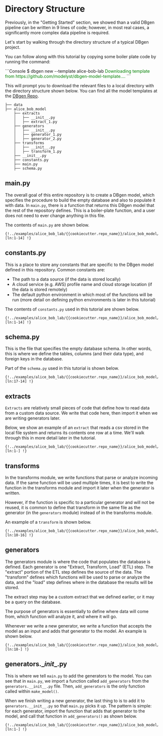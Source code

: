 <!--
   Copyright 2021 Modelyst LLC

   Licensed under the Apache License, Version 2.0 (the "License");
   you may not use this file except in compliance with the License.
   You may obtain a copy of the License at

       http://www.apache.org/licenses/LICENSE-2.0

   Unless required by applicable law or agreed to in writing, software
   distributed under the License is distributed on an "AS IS" BASIS,
   WITHOUT WARRANTIES OR CONDITIONS OF ANY KIND, either express or implied.
   See the License for the specific language governing permissions and
   limitations under the License.
 -->

# Directory Structure

Previously, in the "Getting Started" section, we showed than a valid DBgen pipeline can be written in 9 lines of code; however, in most real cases, a significantly more complex data pipeline is required.

Let's start by walking through the directory structure of a typical DBgen project.

You can follow along with this tutorial by copying some boiler plate code by running the command:
<div class='termy'>
```Console
$ dbgen new --template alice-bob-lab
<span style='color: green;'>Downloading template from https://github.com/modelyst/dbgen-model-template....</span>
```
</div>

This will prompt you to download the relevant files to a local directory with the directory structure shown below. You can find all the model templates at the <a href="https://github.com/modelyst/dbgen/tree/master/examples">DBgen Repo</a>.


```
├── data
├── alice_bob_model
    ├── extracts
    │   ├── __init__.py
    │   ├── extract_1.py
    ├── generators
    │   ├── __init__.py
    │   ├── generator_1.py
    │   ├── generator_2.py
    ├── transforms
    │   ├── __init__.py
    │   ├── transform_1.py
    ├── __init__.py
    ├── constants.py
    ├── main.py
    ├── schema.py
```

## main.py

The overall goal of this entire repository is to create a DBgen model, which specifies the procedure to build the empty database and also to populate it with data. In `main.py`, there is a function that returns this DBgen model that the rest of the repository defines. This is a boiler-plate function, and a user does not need to ever change anything in this file.

The contents of `main.py` are shown below.


```python3 hl_lines="6-9"
{!../examples/alice_bob_lab/{{cookiecutter.repo_name}}/alice_bob_model/main.py [ln:1-14] !}
```

## constants.py

This is a place to store any constants that are specific to the DBgen model defined in this repository. Common constants are:

- The path to a data source (if the data is stored locally)
- A cloud service (e.g. AWS) profile name and cloud storage location (if the data is stored remotely)
- The default python environment in which most of the functions will be run (more detail on defining python environments is later in this tutorial)

The contents of `constants.py` used in this tutorial are shown below.

```python3
{!../examples/alice_bob_lab/{{cookiecutter.repo_name}}/alice_bob_model/constants.py [ln:1-14] !}
```

## schema.py

This is the file that specifies the empty database schema. In other words, this is where we define the tables, columns (and their data type), and foreign keys in the database.

Part of the `schema.py` used in this tutorial is shown below.

```python3
{!../examples/alice_bob_lab/{{cookiecutter.repo_name}}/alice_bob_model/schema.py [ln:17-14] !}
```

## extracts

`Extracts` are relatively small pieces of code that define how to read data from a custom data source. We write that code here, then import it when we are writing generators later.

Below, we show an example of an `extract` that reads a csv stored in the local file system and returns its contents one row at a time. We'll walk through this in more detail later in the tutorial.

```python3
{!../examples/alice_bob_lab/{{cookiecutter.repo_name}}/alice_bob_model/extracts/csv_extract.py [ln:1-] !}
```

## transforms

In the transforms module, we write functions that parse or analyze incoming data. If the same function will be used multiple times, it is best to write the function in the transforms module and import it later when the generator is written.

However, if the function is specific to a particular generator and will not be reused, it is common to define that transform in the same file as the generator (in the `generators` module) instead of in the transforms module.

An example of a `transform` is shown below.

```python3
{!../examples/alice_bob_lab/{{cookiecutter.repo_name}}/alice_bob_model/generators/read_csv.py [ln:10-16] !}
```

## generators

The generators module is where the code that populates the database is defined. Each generator is one "Extract, Transform, Load" (ETL) step. The "extract" portion of the ETL step defines the source of the data. The "transform" defines which functions will be used to parse or analyze the data, and the "load" step defines where in the database the results will be stored.

The extract step may be a custom extract that we defined earlier, or it may be a query on the database.

The purpose of generators is essentially to define where data will come from, which function will analyze it, and where it will go.

Whenever we write a new generator, we write a function that accepts the model as an input and adds that generator to the model. An example is shown below.

```python3
{!../examples/alice_bob_lab/{{cookiecutter.repo_name}}/alice_bob_model/generators/read_csv.py [ln:18-] !}
```

## generators.\__init__.py

This is where we tell `main.py` to add the generators to the model. You can see that in `main.py`, we import a function called `add_generators` from the `generators.__init__.py` file. Then, `add_generators` is the only function called within `make_model()`.

When we finish writing a new generator, the last thing to is to add it to `generators.__init__.py` so that `main.py` picks it up. The pattern is simple: for each generator, import the function that adds that generator to the model, and call that function in `add_generators()` as shown below.

```python3
{!../examples/alice_bob_lab/{{cookiecutter.repo_name}}/alice_bob_model/generators/__init__.py [ln:1-] !}
```
